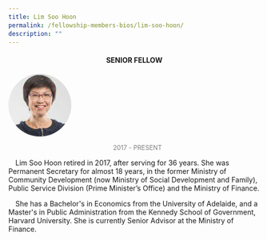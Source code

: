 ```yaml
---
title: Lim Soo Hoon
permalink: /fellowship-members-bios/lim-soo-hoon/
description: ""
---
```

<style>
.fellow-image-pic {
	border-radius: 50%;
	height: 25% !important;
	width: 25% !important;
	}
	
fellow-img {
		text-align: center;
	}

.fellow-tenure {
	text-align: center;
	color: grey;
	font-size: 0.9em;
	}	
p {
	text-indent: 1em;
	}
</style>
<h4 style="text-align:center;">SENIOR FELLOW</h4>

<div class="fellow-img">
<img class="fellow-image-pic" src="/images/FellowshipImages/fellowships-lim-soo-hoon@2x.jpg">
<p class="fellow-tenure">2017 - PRESENT</p>
</div>

<p>       
Lim Soo Hoon retired in 2017, after serving for 36 years. She was Permanent Secretary for almost 18 years, in the former Ministry of Community Development (now Ministry of Social Development and Family), Public Service Division (Prime Minister’s Office) and the Ministry of Finance.
</p>
<p>
She has a Bachelor's in Economics from the University of Adelaide, and a Master's in Public Administration from the Kennedy School of Government, Harvard University. She is currently Senior Advisor at the Ministry of Finance.</p>